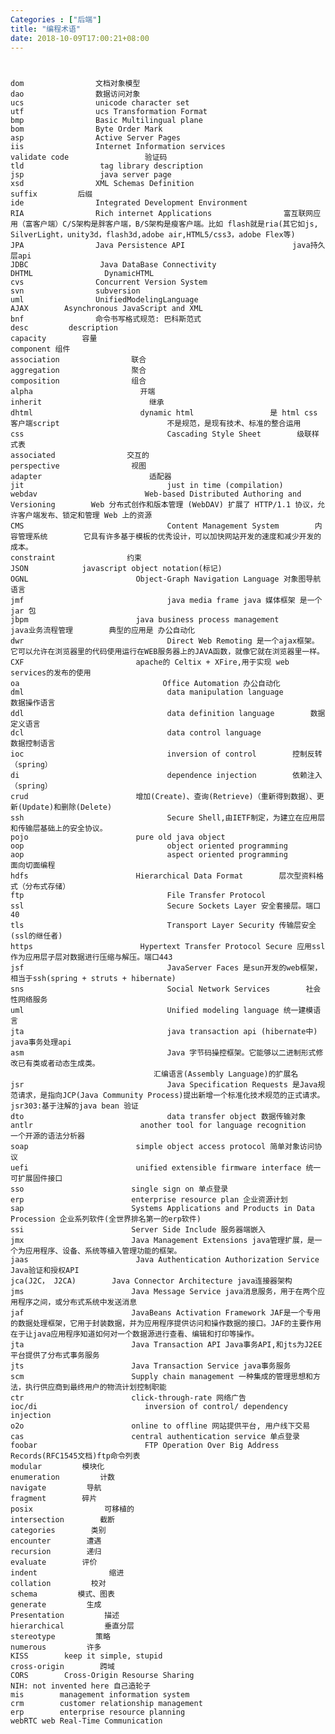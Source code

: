 ```yaml
---
Categories : ["后端"]
title: "编程术语"
date: 2018-10-09T17:00:21+08:00
---
```


#  
    dom                文档对象模型
    dao                数据访问对象
    ucs                unicode character set 
    utf                ucs Transformation Format
    bmp                Basic Multilingual plane
    bom                Byte Order Mark
    asp                Active Server Pages
    iis                Internet Information services
    validate code                 验证码
    tld                 tag library description
    jsp                 java server page
    xsd                XML Schemas Definition
    suffix         后缀
    ide                Integrated Development Environment
    RIA                Rich internet Applications                富互联网应用（富客户端）C/S架构是胖客户端，B/S架构是瘦客户端。比如 flash就是ria(其它如js, SilverLight，unity3d，flash3d,adobe air,HTML5/css3，adobe Flex等)
    JPA                Java Persistence API                        java持久层api
    JDBC                Java DataBase Connectivity
    DHTML                DynamicHTML
    cvs                Concurrent Version System
    svn                subversion
    uml                UnifiedModelingLanguage
    AJAX        Asynchronous JavaScript and XML
    bnf                命令书写格式规范: 巴科斯范式
    desc         description
    capacity        容量
    component 组件 
    association                联合
    aggregation                聚合
    composition                组合
    alpha                        开端
    inherit                        继承
    dhtml                        dynamic html                 是 html css 客户端script                        不是规范，是现有技术、标准的整合运用
    css                                Cascading Style Sheet        级联样式表
    associated                交互的
    perspective                视图
    adapter                        适配器
    jit                                just in time (compilation)
    webdav                        Web-based Distributed Authoring and Versioning        Web 分布式创作和版本管理 (WebDAV) 扩展了 HTTP/1.1 协议，允许客户端发布、锁定和管理 Web 上的资源
    CMS                                Content Management System        内容管理系统        它具有许多基于模板的优秀设计，可以加快网站开发的速度和减少开发的成本。
    constraint                约束
    JSON            javascript object notation(标记)
    OGNL                        Object-Graph Navigation Language 对象图导航语言
    jmf                                java media frame java 媒体框架 是一个jar 包
    jbpm                        java business process management        java业务流程管理        典型的应用是 办公自动化
    dwr                                Direct Web Remoting 是一个ajax框架。它可以允许在浏览器里的代码使用运行在WEB服务器上的JAVA函数，就像它就在浏览器里一样。
    CXF                         apache的 Celtix + XFire,用于实现 web services的发布的使用
    oa                                Office Automation 办公自动化
    dml                                data manipulation language        数据操作语言
    ddl                                data definition language        数据定义语言
    dcl                                data control language                数据控制语言
    ioc                                inversion of control        控制反转（spring）
    di                                 dependence injection        依赖注入 （spring）
    crud                        增加(Create)、查询(Retrieve)（重新得到数据）、更新(Update)和删除(Delete)
    ssh                                Secure Shell,由IETF制定，为建立在应用层和传输层基础上的安全协议。
    pojo                        pure old java object
    oop                                object oriented programming
    aop                                aspect oriented programming                面向切面编程
    hdfs                        Hierarchical Data Format        层次型资料格式（分布式存储）
    ftp                                File Transfer Protocol
    ssl                                Secure Sockets Layer 安全套接层。端口40
    tls                                Transport Layer Security 传输层安全(ssl的继任者)
    https                        Hypertext Transfer Protocol Secure 应用ssl作为应用层子层对数据进行压缩与解压。端口443
    jsf                                JavaServer Faces 是sun开发的web框架，相当于ssh(spring + struts + hibernate)
    sns                                Social Network Services        社会性网络服务
    uml                                Unified modeling language 统一建模语言
    jta                                java transaction api (hibernate中) java事务处理api
    asm                                Java 字节码操控框架。它能够以二进制形式修改已有类或者动态生成类。
                                    汇编语言(Assembly Language)的扩展名
    jsr                                Java Specification Requests 是Java规范请求，是指向JCP(Java Community Process)提出新增一个标准化技术规范的正式请求。jsr303:基于注解的java bean 验证
    dto                                data transfer object 数据传输对象
    antlr                        another tool for language recognition        一个开源的语法分析器
    soap                        simple object access protocol 简单对象访问协议
    uefi                        unified extensible firmware interface 统一可扩展固件接口
    sso                        single sign on 单点登录
    erp                        enterprise resource plan 企业资源计划
    sap                        Systems Applications and Products in Data Procession 企业系列软件(全世界排名第一的erp软件)
    ssi                        Server Side Include 服务器端嵌入
    jmx                        Java Management Extensions java管理扩展，是一个为应用程序、设备、系统等植入管理功能的框架。
    jaas                        Java Authentication Authorization Service Java验证和授权API
    jca(J2C， J2CA)        Java Connector Architecture java连接器架构
    jms                        Java Message Service java消息服务，用于在两个应用程序之间，或分布式系统中发送消息
    jaf                        JavaBeans Activation Framework JAF是一个专用的数据处理框架，它用于封装数据，并为应用程序提供访问和操作数据的接口。JAF的主要作用在于让java应用程序知道如何对一个数据源进行查看、编辑和打印等操作。
    jta                        Java Transaction API Java事务API,和jts为J2EE平台提供了分布式事务服务
    jts                        Java Transaction Service java事务服务
    scm                        Supply chain management 一种集成的管理思想和方法，执行供应商到最终用户的物流计划控制职能
    ctr                        click-through-rate 网络广告
    ioc/di                        inversion of control/ dependency injection
    o2o                        online to offline 网站提供平台, 用户线下交易
    cas                        central authentication service 单点登录
    foobar                        FTP Operation Over Big Address Records(RFC1545文档)ftp命令列表
    modular         模块化
    enumeration         计数
    navigate         导航
    fragment        碎片
    posix                可移植的
    intersection        截断
    categories        类别
    encounter        遭遇
    recursion        递归
    evaluate        评价        
    indent                缩进
    collation         校对
    schema         模式、图表
    generate         生成
    Presentation         描述
    hierarchical         垂直分层
    stereotype         策略
    numerous         许多
    KISS        keep it simple, stupid
    cross-origin        跨域
    CORS        Cross-Origin Resourse Sharing
    NIH: not invented here 自己造轮子
    mis        management information system
    crm        customer relationship management
    erp        enterprise resource planning
    webRTC web Real-Time Communication 